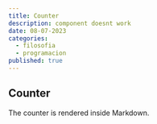 ```yaml
---
title: Counter
description: component doesnt work
date: 08-07-2023
categories:
  - filosofia
  - programacion
published: true
---
```


<script>
  import Counter from './counter.svelte'
</script>

## Counter

The counter is rendered inside Markdown.

<Counter />
